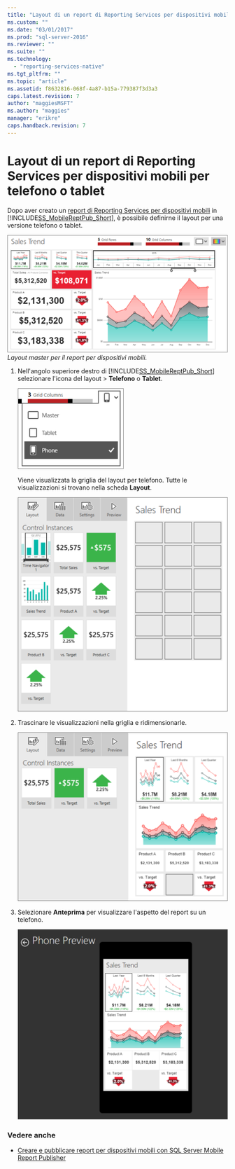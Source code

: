 ```yaml
---
title: "Layout di un report di Reporting Services per dispositivi mobili per telefono o tablet | Microsoft Docs"
ms.custom: ""
ms.date: "03/01/2017"
ms.prod: "sql-server-2016"
ms.reviewer: ""
ms.suite: ""
ms.technology: 
  - "reporting-services-native"
ms.tgt_pltfrm: ""
ms.topic: "article"
ms.assetid: f8632816-068f-4a87-b15a-779387f3d3a3
caps.latest.revision: 7
author: "maggiesMSFT"
ms.author: "maggies"
manager: "erikre"
caps.handback.revision: 7
---
```

# Layout di un report di Reporting Services per dispositivi mobili per telefono o tablet
Dopo aver creato un [report di Reporting Services per dispositivi mobili](../../reporting-services/mobile-reports/create-a-reporting-services-mobile-report.md) in [!INCLUDE[SS_MobileReptPub_Short](../../includes/ss-mobilereptpub-long.md)], è possibile definirne il layout per una versione telefono o tablet.  
  
![SSMRP_SalesTrendRptLayout](../../reporting-services/mobile-reports/media/ssmrp-salestrendrptlayout.png)   
*Layout master per il report per dispositivi mobili.*  
  
1. Nell'angolo superiore destro di [!INCLUDE[SS_MobileReptPub_Short](../../includes/ss-mobilereptpub-short.md)] selezionare l'icona del layout > **Telefono** o **Tablet**.  
  
   ![SSMRP_LayoutMenu](../../reporting-services/mobile-reports/media/ssmrp-layoutmenu.png)  
     
   Viene visualizzata la griglia del layout per telefono. Tutte le visualizzazioni si trovano nella scheda **Layout**.  
     
   ![SSMRP_LayoutGrid](../../reporting-services/mobile-reports/media/ssmrp-layoutgrid.png)  
     
2. Trascinare le visualizzazioni nella griglia e ridimensionarle.  
  
   ![SSMRP_PhoneLayout](../../reporting-services/mobile-reports/media/ssmrp-phonelayout.png)  
     
3. Selezionare **Anteprima** per visualizzare l'aspetto del report su un telefono.  
  
   ![SSMRP_PhonePreview](../../reporting-services/mobile-reports/media/ssmrp-phonepreview.png)  
  
### Vedere anche  
- [Creare e pubblicare report per dispositivi mobili con SQL Server Mobile Report Publisher](../../reporting-services/mobile-reports/create-mobile-reports-with-sql-server-mobile-report-publisher.md)  
  
  
